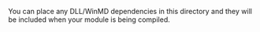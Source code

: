 You can place any DLL/WinMD dependencies in this directory and they will be included
when your module is being compiled.